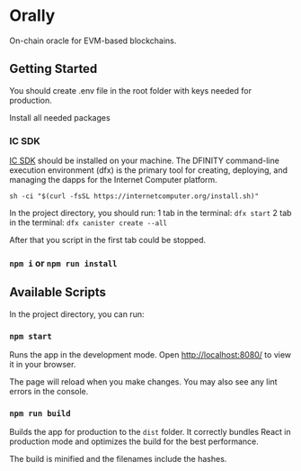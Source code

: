 # Orally

On-chain oracle for EVM-based blockchains.

## Getting Started

You should create .env file in the root folder with keys needed for production.

Install all needed packages

### IC SDK

[IC SDK](https://internetcomputer.org/docs/current/developer-docs/setup/install/) should be installed on your machine.
The DFINITY command-line execution environment (dfx) is the primary tool for creating, deploying, and managing the dapps for the Internet Computer platform.

`sh -ci "$(curl -fsSL https://internetcomputer.org/install.sh)"`

In the project directory, you should run:
1 tab in the terminal: `dfx start`
2 tab in the terminal: `dfx canister create --all`

After that you script in the first tab could be stopped.

### `npm i` or `npm run install`

## Available Scripts

In the project directory, you can run:

### `npm start`

Runs the app in the development mode.
Open [http://localhost:8080/](http://localhost:8080/) to view it in your browser.

The page will reload when you make changes.
You may also see any lint errors in the console.

### `npm run build`

Builds the app for production to the `dist` folder.
It correctly bundles React in production mode and optimizes the build for the best performance.

The build is minified and the filenames include the hashes.
